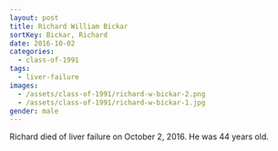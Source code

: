 ```yaml
---
layout: post
title: Richard William Bickar
sortKey: Bickar, Richard
date: 2016-10-02
categories:
  - class-of-1991
tags:
  - liver-failure
images:
  - /assets/class-of-1991/richard-w-bickar-2.png
  - /assets/class-of-1991/richard-w-bickar-1.jpg
gender: male
---
```


Richard died of liver failure on October 2, 2016. He was 44 years old.
